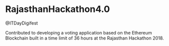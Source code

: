 # RajasthanHackathon4.0

@ITDayDigifest

Contributed to developing a voting application based on the Ethereum Blockchain built in a time limit of 36 hours at the Rajasthan Hackathon 2018.
